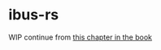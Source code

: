 # ibus-rs

WIP continue from [this chapter in the book](https://gtk-rs.org/gir/book/tutorial/high_level_rust_api.html)
